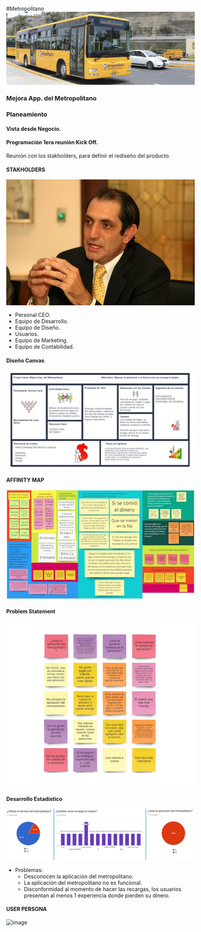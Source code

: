 #Metropolitano
![Imágenes](assets/img/metropolitano.jpg) 

### Mejora App. del Metropolitano

### Planeamiento
#### Vista desde Negocio.
#### Programación 1era reunión Kick Off.
Reunión con los stakholders, para definir el rediseño del producto.

#### STAKHOLDERS
![Imágenes](assets/img/gerente.jpg) 

- Personal CEO.
- Equipo de Desarrollo.
- Equipo de Diseño.
- Usuarios.
- Equipo de Marketing.
- Equipo de Contabilidad.

#### Diseño Canvas
![Imágenes](assets/img/canva.jpg) 

#### AFFINITY MAP
![Imágenes](assets/img/afinitimap.jpg)

#### Problem Statement
![Imágenes](assets/img/problemStatement1.jpg)

#### Desarrollo Estadístico
![Imágenes](assets/img/resumenestadistico.jpg)

- Problemas:
  - Desconocen la aplicación del metropolitano.
  - La aplicación del metropolitano no es funcional.
  - Disconformidad al momento de hacer las recargas, los usuarios presentan al menos 1 experiencia donde pierden su dinero.
  
#### USER PERSONA
![image](https://user-images.githubusercontent.com/32305619/37626464-1fce424e-2b9e-11e8-80ee-ee917117f1d0.png)
